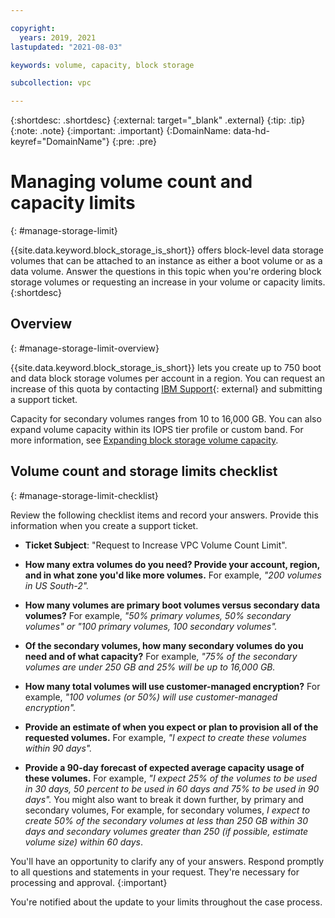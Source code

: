 ```yaml
---

copyright:
  years: 2019, 2021
lastupdated: "2021-08-03"

keywords: volume, capacity, block storage

subcollection: vpc

---
```


{:shortdesc: .shortdesc}
{:external: target="_blank" .external}
{:tip: .tip}
{:note: .note}
{:important: .important}
{:DomainName: data-hd-keyref="DomainName"}
{:pre: .pre}

# Managing volume count and capacity limits
{: #manage-storage-limit}

{{site.data.keyword.block_storage_is_short}} offers block-level data storage volumes that can be attached to an instance as either a boot volume or as a data volume. Answer the questions in this topic when you're ordering block storage volumes or requesting an increase in your volume or capacity limits.
{:shortdesc}

## Overview
{: #manage-storage-limit-overview}

{{site.data.keyword.block_storage_is_short}} lets you create up to 750 boot and data block storage volumes per account in a region. You can request an increase of this quota by contacting [IBM Support](https://{DomainName}/unifiedsupport/cases/add){: external} and submitting a support ticket.

Capacity for secondary volumes ranges from 10 to 16,000 GB. You can also expand volume capacity within its IOPS tier profile or custom band. For more information, see [Expanding block storage volume capacity](/docs/vpc?topic=vpc-expanding-block-storage-volumes).

## Volume count and storage limits checklist
{: #manage-storage-limit-checklist}

Review the following checklist items and record your answers. Provide this information when you create a support ticket.

- **Ticket Subject**: "Request to Increase VPC Volume Count Limit".

- **How many extra volumes do you need? Provide your account, region, and in what zone you'd like more volumes.**
  For example, *"200 volumes in US South-2".*

- **How many volumes are primary boot volumes versus secondary data volumes?**
  For example, *"50% primary volumes, 50% secondary volumes" or "100 primary volumes, 100 secondary volumes".*

- **Of the secondary volumes, how many secondary volumes do you need and of what capacity?**
  For example, *"75% of the secondary volumes are under 250 GB and 25% will be up to 16,000 GB.*

- **How many total volumes will use customer-managed encryption?**
  For example, *"100 volumes (or 50%) will use customer-managed encryption".*

- **Provide an estimate of when you expect or plan to provision all of the requested volumes.**
  For example, *"I expect to create these volumes within 90 days".*

- **Provide a 90-day forecast of expected average capacity usage of these volumes.**
  For example, *"I expect 25% of the volumes to be used in 30 days, 50 percent to be used in 60 days and 75% to be used in 90 days".* You might also want to break it down further, by primary and secondary volumes, For example, for secondary volumes, *I expect to create 50% of the secondary volumes at less than 250 GB within 30 days and secondary volumes greater than 250 (if possible, estimate volume size) within 60 days*.

You'll have an opportunity to clarify any of your answers. Respond promptly to all questions and statements in your request. They're necessary for processing and approval.
{:important}

You're notified about the update to your limits throughout the case process.
